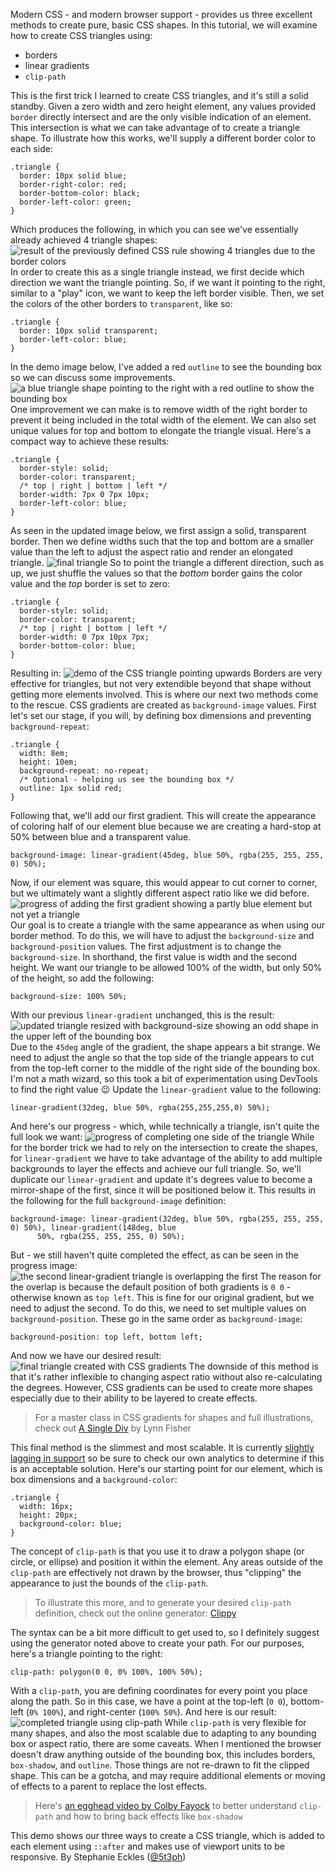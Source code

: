 Modern CSS - and modern browser support - provides us three excellent methods to create pure, basic CSS shapes. In this tutorial, we will examine how to create CSS triangles using:

-   borders
-   linear gradients
-   `clip-path`

This is the first trick I learned to create CSS triangles, and it's still a solid standby.
Given a zero width and zero height element, any values provided `border` directly intersect and are the only visible indication of an element. This intersection is what we can take advantage of to create a triangle shape.
To illustrate how this works, we'll supply a different border color to each side:
```
.triangle {
  border: 10px solid blue;
  border-right-color: red;
  border-bottom-color: black;
  border-left-color: green;
}
```
Which produces the following, in which you can see we've essentially already achieved 4 triangle shapes:
![result of the previously defined CSS rule showing 4 triangles due to the border colors](https://dev-to-uploads.s3.amazonaws.com/i/87uek6hvhhb8t9anzdq9.png)
In order to create this as a single triangle instead, we first decide which direction we want the triangle pointing. So, if we want it pointing to the right, similar to a "play" icon, we want to keep the left border visible. Then, we set the colors of the other borders to `transparent`, like so:
```
.triangle {
  border: 10px solid transparent;
  border-left-color: blue;
}
```
In the demo image below, I've added a red `outline` to see the bounding box so we can discuss some improvements.
![a blue triangle shape pointing to the right with a red outline to show the bounding box](https://dev-to-uploads.s3.amazonaws.com/i/16idiqp96hp2uynw4zwd.png)
One improvement we can make is to remove width of the right border to prevent it being included in the total width of the element. We can also set unique values for top and bottom to elongate the triangle visual. Here's a compact way to achieve these results:
```
.triangle {
  border-style: solid;
  border-color: transparent;
  /* top | right | bottom | left */
  border-width: 7px 0 7px 10px;
  border-left-color: blue;
}
```
As seen in the updated image below, we first assign a solid, transparent border. Then we define widths such that the top and bottom are a smaller value than the left to adjust the aspect ratio and render an elongated triangle.
![final triangle](https://dev-to-uploads.s3.amazonaws.com/i/0p5n46utvytk2np0uc8h.png)
So to point the triangle a different direction, such as up, we just shuffle the values so that the *bottom* border gains the color value and the *top* border is set to zero:
```
.triangle {
  border-style: solid;
  border-color: transparent;
  /* top | right | bottom | left */
  border-width: 0 7px 10px 7px;
  border-bottom-color: blue;
}
```
Resulting in:
![demo of the CSS triangle pointing upwards](https://dev-to-uploads.s3.amazonaws.com/i/hxiym0rl9k9ygzshnscn.png)
Borders are very effective for triangles, but not very extendible beyond that shape without getting more elements involved. This is where our next two methods come to the rescue.
CSS gradients are created as `background-image` values.
First let's set our stage, if you will, by defining box dimensions and preventing `background-repeat`:
```
.triangle {
  width: 8em;
  height: 10em;
  background-repeat: no-repeat;
  /* Optional - helping us see the bounding box */
  outline: 1px solid red;
}
```
Following that, we'll add our first gradient. This will create the appearance of coloring half of our element blue because we are creating a hard-stop at 50% between blue and a transparent value.
```
background-image: linear-gradient(45deg, blue 50%, rgba(255, 255, 255, 0) 50%);
```
Now, if our element was square, this would appear to cut corner to corner, but we ultimately want a slightly different aspect ratio like we did before.
![progress of adding the first gradient showing a partly blue element but not yet a triangle](https://dev-to-uploads.s3.amazonaws.com/i/guscw9fd5wf7xfgkteje.png)
Our goal is to create a triangle with the same appearance as when using our border method. To do this, we will have to adjust the `background-size` and `background-position` values.
The first adjustment is to change the `background-size`. In shorthand, the first value is width and the second height. We want our triangle to be allowed 100% of the width, but only 50% of the height, so add the following:
```
background-size: 100% 50%;
```
With our previous `linear-gradient` unchanged, this is the result:
![updated triangle resized with background-size showing an odd shape in the upper left of the bounding box](https://dev-to-uploads.s3.amazonaws.com/i/cb3cqq4h57jupkza659i.png)
Due to the `45deg` angle of the gradient, the shape appears a bit strange. We need to adjust the angle so that the top side of the triangle appears to cut from the top-left corner to the middle of the right side of the bounding box.
I'm not a math wizard, so this took a bit of experimentation using DevTools to find the right value 😉
Update the `linear-gradient` value to the following:
```
linear-gradient(32deg, blue 50%, rgba(255,255,255,0) 50%);
```
And here's our progress - which, while technically a triangle, isn't quite the full look we want:
![progress of completing one side of the triangle](https://dev-to-uploads.s3.amazonaws.com/i/48gy0u5kf6pmp4uofkmw.png)
While for the border trick we had to rely on the intersection to create the shapes, for `linear-gradient` we have to take advantage of the ability to add multiple backgrounds to layer the effects and achieve our full triangle.
So, we'll duplicate our `linear-gradient` and update it's degrees value to become a mirror-shape of the first, since it will be positioned below it. This results in the following for the full `background-image` definition:
```
background-image: linear-gradient(32deg, blue 50%, rgba(255, 255, 255, 0) 50%), linear-gradient(148deg, blue
      50%, rgba(255, 255, 255, 0) 50%);
```
But - we still haven't quite completed the effect, as can be seen in the progress image:
![the second linear-gradient triangle is overlapping the first](https://dev-to-uploads.s3.amazonaws.com/i/l57qenjmriispnhko0nm.png)
The reason for the overlap is because the default position of both gradients is `0 0` - otherwise known as `top left`. This is fine for our original gradient, but we need to adjust the second.
To do this, we need to set multiple values on `background-position`. These go in the same order as `background-image`:
```
background-position: top left, bottom left;
```
And now we have our desired result:
![final triangle created with CSS gradients](https://dev-to-uploads.s3.amazonaws.com/i/ylmk416mow1c48yrj1hb.png)
The downside of this method is that it's rather inflexible to changing aspect ratio without also re-calculating the degrees.
However, CSS gradients can be used to create more shapes especially due to their ability to be layered to create effects.

> For a master class in CSS gradients for shapes and full illustrations, check out [A Single Div](https://a.singlediv.com/) by Lynn Fisher

This final method is the slimmest and most scalable. It is currently [slightly lagging in support](https://caniuse.com/mdn-css_properties_clip-path_html) so be sure to check our own analytics to determine if this is an acceptable solution.
Here's our starting point for our element, which is box dimensions and a `background-color`:
```
.triangle {
  width: 16px;
  height: 20px;
  background-color: blue;
}
```
The concept of `clip-path` is that you use it to draw a polygon shape (or circle, or ellipse) and position it within the element. Any areas outside of the `clip-path` are effectively not drawn by the browser, thus "clipping" the appearance to just the bounds of the `clip-path`.

> To illustrate this more, and to generate your desired `clip-path` definition, check out the online generator: [Clippy](https://bennettfeely.com/clippy/)

The syntax can be a bit more difficult to get used to, so I definitely suggest using the generator noted above to create your path.
For our purposes, here's a triangle pointing to the right:
```
clip-path: polygon(0 0, 0% 100%, 100% 50%);
```
With a `clip-path`, you are defining coordinates for every point you place along the path. So in this case, we have a point at the top-left (`0 0`), bottom-left (`0% 100%`), and right-center (`100% 50%`).
And here is our result:
![completed triangle using clip-path](https://dev-to-uploads.s3.amazonaws.com/i/we4fhuugu4dp2kvpt9ym.png)
While `clip-path` is very flexible for many shapes, and also the most scalable due to adapting to any bounding box or aspect ratio, there are some caveats.
When I mentioned the browser doesn't draw anything outside of the bounding box, this includes borders, `box-shadow`, and `outline`. Those things are not re-drawn to fit the clipped shape. This can be a gotcha, and may require additional elements or moving of effects to a parent to replace the lost effects.

> Here's [an egghead video by Colby Fayock](https://egghead.io/lessons/css-add-a-cutout-notch-to-an-html-element-with-a-css-polygon-clip-path?af=2s65ms) to better understand `clip-path` and how to bring back effects like `box-shadow`

This demo shows our three ways to create a CSS triangle, which is added to each element using `::after` and makes use of viewport units to be responsive.
By Stephanie Eckles ([@5t3ph](https://codepen.io/5t3ph))